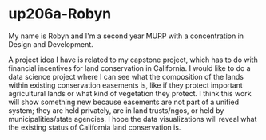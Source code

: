 # up206a-Robyn
My name is Robyn and I'm a second year MURP with a concentration in Design and Development. 

A project idea I have is related to my capstone project, which has to do with financial incentives for land conservation in California. I would like to do a data science project where I can see what the composition of the lands within existing conservation easements is, like if they protect important agricultural lands or what kind of vegetation they protect. I think this work will show something new because easements are not part of a unified system; they are held privately, are in land trusts/ngos, or held by municipalities/state agencies. I hope the data visualizations will reveal what the existing status of California land conservation is. 
